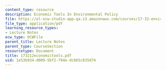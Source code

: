 ```yaml
---
content_type: resource
description: Economic Tools In Environmental Policy
file: https://ol-ocw-studio-app-qa.s3.amazonaws.com/courses/17-32-environmental-politics-and-policy-spring-2003/1e53b934d0095bf2794edcb65c835d74_173212economictools.pdf
file_type: application/pdf
learning_resource_types:
- Lecture Notes
ocw_type: OCWFile
parent_title: Lecture Notes
parent_type: CourseSection
resourcetype: Document
title: 173212economictools.pdf
uid: 1e53b934-d009-5bf2-794e-dcb65c835d74
---
```

